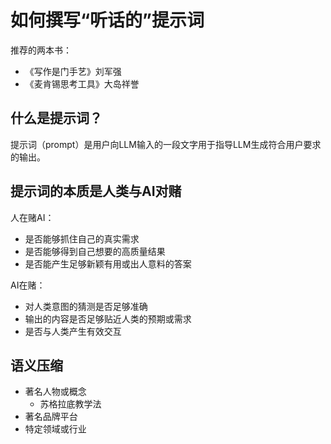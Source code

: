 # 如何撰写“听话的”提示词

推荐的两本书：

- 《写作是门手艺》刘军强
- 《麦肯锡思考工具》大岛祥誉

## 什么是提示词？

提示词（prompt）是用户向LLM输入的一段文字用于指导LLM生成符合用户要求的输出。

## 提示词的本质是人类与AI对赌

人在赌AI：

- 是否能够抓住自己的真实需求
- 是否能够得到自己想要的高质量结果
- 是否能产生足够新颖有用或出人意料的答案

AI在赌：

- 对人类意图的猜测是否足够准确
- 输出的内容是否足够贴近人类的预期或需求
- 是否与人类产生有效交互

## 语义压缩

- 著名人物或概念
  - 苏格拉底教学法
- 著名品牌平台
- 特定领域或行业